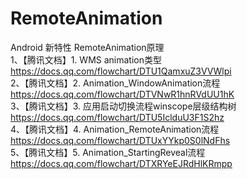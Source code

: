 # RemoteAnimation
Android 新特性 RemoteAnimation原理<br>
1、【腾讯文档】1. WMS animation类型<br>
https://docs.qq.com/flowchart/DTU1QamxuZ3VVWlpi<br>
2、【腾讯文档】2. Animation_WindowAnimation流程<br>
https://docs.qq.com/flowchart/DTVNwR1hnRVdUU1hK<br>
3、【腾讯文档】3. 应用启动切换流程winscope层级结构树<br>
https://docs.qq.com/flowchart/DTU5IclduU3F1S2hz<br>
4、【腾讯文档】4. Animation_RemoteAnimation流程<br>
https://docs.qq.com/flowchart/DTUxYYkp0S0lNdFhs<br>
5、【腾讯文档】5. Animation_StartingReveal流程<br>
https://docs.qq.com/flowchart/DTXRYeEJRdHlKRmpp<br>


